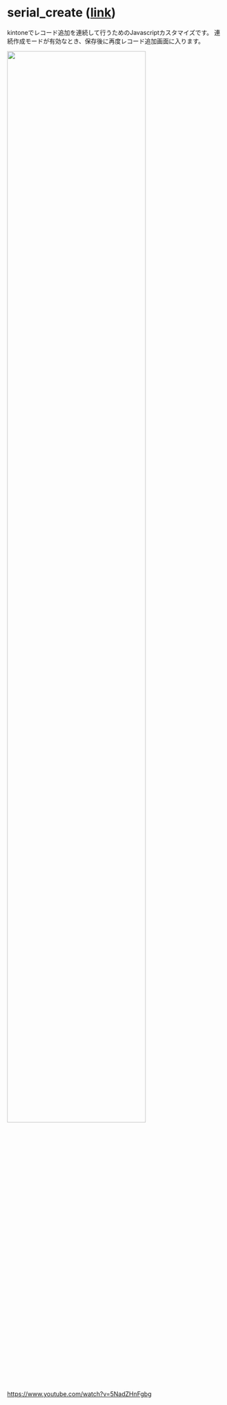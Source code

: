 
# serial_create ([link](./serial_create/README.md))

kintoneでレコード追加を連続して行うためのJavascriptカスタマイズです。
連続作成モードが有効なとき、保存後に再度レコード追加画面に入ります。

<img src="./gif/serial_create_fullscalex2_weighted.gif" width="80%">
<a href="https://www.youtube.com/watch?v=5NadZHnFgbg">https://www.youtube.com/watch?v=5NadZHnFgbg</a>
